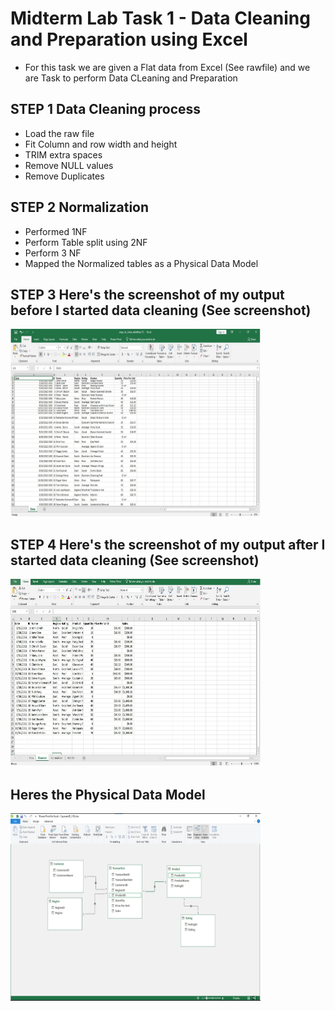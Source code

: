 # Midterm Lab Task 1 - Data Cleaning and Preparation using Excel
- For this task we are given a Flat data from Excel (See rawfile) and we are Task to perform Data CLeaning and Preparation

## STEP 1 Data Cleaning process
- Load the raw file
- Fit Column and row width and height
- TRIM extra spaces
- Remove NULL values
- Remove Duplicates

## STEP 2 Normalization
- Performed 1NF
- Perform Table split using 2NF
- Perform 3 NF
- Mapped the Normalized tables as a Physical Data Model

## STEP 3 Here's the screenshot of my output before I started data cleaning (See screenshot)
<img src="Images/Raw.png" alt="Alt Text" width="400" height="300">


## STEP 4 Here's the screenshot of my output after I started data cleaning (See screenshot)
<img src="Images/Clean.png" alt="Alt Text" width="400" height="300">

## Heres the Physical Data Model
<img src="Images/ERD.png" alt="Alt Text" width="400" height="300">
